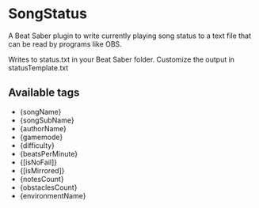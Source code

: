 # SongStatus
A Beat Saber plugin to write currently playing song status to a text file that can be read by programs like OBS.

Writes to status.txt in your Beat Saber folder. Customize the output in statusTemplate.txt

## Available tags
* {songName} 
* {songSubName}
* {authorName}
* {gamemode}
* {difficulty}
* {beatsPerMinute}
* {[isNoFail]}
* {[isMirrored]}
* {notesCount}
* {obstaclesCount}
* {environmentName}
